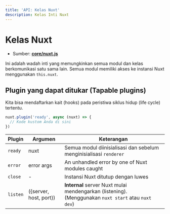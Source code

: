 ```yaml
---
title: 'API: Kelas Nuxt'
description: Kelas Inti Nuxt
---
```


# Kelas Nuxt

- Sumber: **[core/nuxt.js](https://github.com/nuxt/nuxt.js/blob/dev/packages/core/src/nuxt.js)**

Ini adalah wadah inti yang memungkinkan semua modul dan kelas berkomunikasi satu sama lain. Semua modul memiliki akses ke instansi Nuxt menggunakan `this.nuxt`.

## Plugin yang dapat ditukar (Tapable plugins)

Kita bisa mendaftarkan kait (hooks) pada peristiwa siklus hidup (life cycle) tertentu.

```js
nuxt.plugin('ready', async (nuxt) => {
  // Kode kustom Anda di sini
})
```

Plugin | Argumen | Keterangan
--- | --- | ---
`ready` | nuxt | Semua modul diinisialisasi dan sebelum menginisialisasi `renderer`
`error` | error args | An unhandled error by one of Nuxt modules caught
`close` | - | Instansi Nuxt ditutup dengan luwes
`listen` | ({server, host, port}) | **Internal** server Nuxt mulai mendengarkan (listening). (Menggunakan `nuxt start` atau `nuxt dev`)
